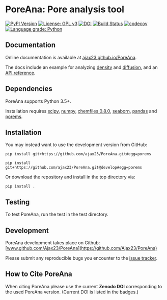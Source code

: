 # PoreAna: Pore analysis tool

[![PyPI Version](https://img.shields.io/badge/PyPI-0.1.0-orange)](https://pypi.org/project/PoreAna/)
[![License: GPL v3](https://img.shields.io/badge/License-GPLv3-blue.svg)](https://github.com/Ajax23/PoreAna/blob/master/LICENSE)
[![DOI](https://zenodo.org/badge/DOI/10.5281/zenodo.4525195.svg)](https://doi.org/10.5281/zenodo.XXXXXXX)
[![Build Status](https://travis-ci.com/Ajax23/PoreAna.svg?branch=master)](https://travis-ci.com/Ajax23/PoreAna)
[![codecov](https://codecov.io/gh/Ajax23/PoreAna/branch/master/graph/badge.svg)](https://codecov.io/gh/Ajax23/PoreAna)
[![Language grade: Python](https://img.shields.io/lgtm/grade/python/g/Ajax23/PoreAna.svg?logo=lgtm&logoWidth=18)](https://lgtm.com/projects/g/Ajax23/PoreAna/context:python)

## Documentation

Online documentation is available at [ajax23.github.io/PoreAna](http://ajax23.github.io/PoreAna).

The docs include an example for analyzing [density](http://ajax23.github.io/PoreAna/density.html) and [diffusion](http://ajax23.github.io/PoreAna/diffusion.html), and an [API reference](http://ajax23.github.io/PoreAna/api.html).


## Dependencies

PoreAna supports Python 3.5+.

Installation requires [scipy](https://pypi.org/project/scipy/), [numpy](https://pypi.org/project/numpy/), [chemfiles 0.8.0](https://pypi.org/project/chemfiles/0.8.0/), [seaborn](https://pypi.org/project/seaborn/), [pandas](https://pypi.org/project/pandas/) and [porems](https://pypi.org/project/porems/).


## Installation

You may instead want to use the development version from GitHub:

    pip install git+https://github.com/ajax23/PoreAna.git#egg=porems

    pip install git+https://github.com/ajax23/PoreAna.git@develop#egg=porems

Or download the repository and install in the top directory via:

    pip install .


## Testing

To test PoreAna, run the test in the test directory.


## Development

PoreAna development takes place on Github: [www.github.com/Ajax23/PoreAna](https://github.com/Ajax23/PoreAna)

Please submit any reproducible bugs you encounter to the [issue tracker](https://github.com/Ajax23/PoreAna/issues).


## How to Cite PoreAna

When citing PoreAna please use the current **Zenodo DOI** corresponding to the used PoreAna version. (Current DOI is listed in the badges.)
